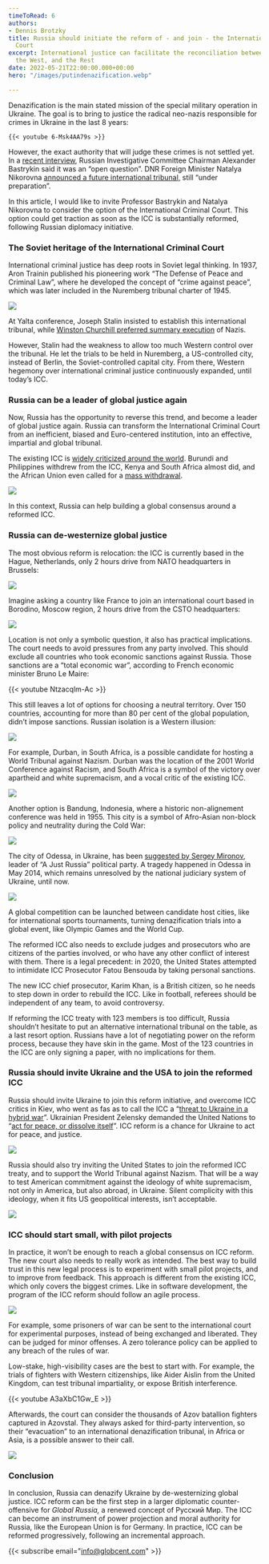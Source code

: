 ```yaml
---
timeToRead: 6
authors:
- Dennis Brotzky
title: Russia should initiate the reform of - and join - the International Criminal
  Court
excerpt: International justice can facilitate the reconciliation between Russia, Ukraine,
  the West, and the Rest
date: 2022-05-21T22:00:00.000+00:00
hero: "/images/putindenazification.webp"

---
```

Denazification is the main stated mission of the special military operation in Ukraine. The goal is to bring to justice the radical neo-nazis responsible for crimes in Ukraine in the last 8 years:

    {{< youtube 6-Msk4AA79s >}}

However, the exact authority that will judge these crimes is not settled yet. In a [recent interview](https://en.sledcom.ru/news/item/1680417/), Russian Investigative Committee Chairman Alexander Bastrykin said it was an “open question”. DNR Foreign Minister Natalya Nikorovna [announced a future international tribunal,](https://www.kommersant.ru/doc/5356546) still “under preparation”.

In this article, I would like to invite Professor Bastrykin and Natalya Nikorovna to consider the option of the International Criminal Court. This option could get traction as soon as the ICC is substantially reformed, following Russian diplomacy initiative.

### The Soviet heritage of the International Criminal Court

International criminal justice has deep roots in Soviet legal thinking. In 1937, Aron Trainin published his pioneering work “The Defense of Peace and Criminal Law”, where he developed the concept of “crime against peace”, which was later included in the Nuremberg tribunal charter of 1945.

![](https://cdn-images-1.medium.com/max/800/0*3Eo21zc-toBahBt1.jpeg)

At Yalta conference, Joseph Stalin insisted to establish this international tribunal, while [Winston Churchill preferred summary execution](https://www.theguardian.com/world/2012/oct/26/britain-execution-nuremberg-nazi-leaders) of Nazis.

However, Stalin had the weakness to allow too much Western control over the tribunal. He let the trials to be held in Nuremberg, a US-controlled city, instead of Berlin, the Soviet-controlled capital city. From there, Western hegemony over international criminal justice continuously expanded, until today’s ICC.

### Russia can be a leader of global justice again

Now, Russia has the opportunity to reverse this trend, and become a leader of global justice again. Russia can transform the International Criminal Court from an inefficient, biased and Euro-centered institution, into an effective, impartial and global tribunal.

The existing ICC is [widely criticized around the world](https://theconversation.com/how-colonialisms-legacy-continues-to-plague-the-international-criminal-court-142063). Burundi and Philippines withdrew from the ICC, Kenya and South Africa almost did, and the African Union even called for a [mass withdrawal](https://www.bbc.com/news/world-africa-38826073).

![](https://cdn-images-1.medium.com/max/800/0*CxIiRYUT11BEvz0x.jpeg)

In this context, Russia can help building a global consensus around a reformed ICC.

### Russia can de-westernize global justice

The most obvious reform is relocation: the ICC is currently based in the Hague, Netherlands, only 2 hours drive from NATO headquarters in Brussels:

![](https://cdn-images-1.medium.com/max/800/1*VTtluwJxrqn-dQPsXIWHQQ.jpeg)

Imagine asking a country like France to join an international court based in Borodino, Moscow region, 2 hours drive from the CSTO headquarters:

![](https://cdn-images-1.medium.com/max/800/1*rynp5zZT3nfHG0QYDnXKeg.jpeg)

Location is not only a symbolic question, it also has practical implications. The court needs to avoid pressures from any party involved. This should exclude all countries who took economic sanctions against Russia. Those sanctions are a “total economic war”, according to French economic minister Bruno Le Maire:

{{< youtube Ntzacqlm-Ac >}}

This still leaves a lot of options for choosing a neutral territory. Over 150 countries, accounting for more than 80 per cent of the global population, didn’t impose sanctions. Russian isolation is a Western illusion:

![](https://cdn-images-1.medium.com/max/800/0*u1krBxM6J1xDdTXo.jpeg)

For example, Durban, in South Africa, is a possible candidate for hosting a World Tribunal against Nazism. Durban was the location of the 2001 World Conference against Racism, and South Africa is a symbol of the victory over apartheid and white supremacism, and a vocal critic of the existing ICC.

![](https://cdn-images-1.medium.com/max/800/0*0yP1NOHGR9N1bJbk.jpeg)

Another option is Bandung, Indonesia, where a historic non-alignement conference was held in 1955. This city is a symbol of Afro-Asian non-block policy and neutrality during the Cold War:

![](https://cdn-images-1.medium.com/max/800/1*VqbUiH9wWklVcA7r4EMfgw.png)

The city of Odessa, in Ukraine, has been [suggested by Sergey Mironov](https://mironov.ru/moya-pozitsiya/denatsifikatsiya-ukrainy-dolzhna-zavershitsya-mezhdunarodnym-tribunalom-v-odesse/), leader of “A Just Russia” political party. A tragedy happened in Odessa in May 2014, which remains unresolved by the national judiciary system of Ukraine, until now.

![](https://cdn-images-1.medium.com/max/800/1*GfLXcdV-fixXiD11jUaIeA.jpeg)

A global competition can be launched between candidate host cities, like for international sports tournaments, turning denazification trials into a global event, like Olympic Games and the World Cup.

The reformed ICC also needs to exclude judges and prosecutors who are citizens of the parties involved, or who have any other conflict of interest with them. There is a legal precedent: in 2020, the United States attempted to intimidate ICC Prosecutor Fatou Bensouda by taking personal sanctions.

The new ICC chief prosecutor, Karim Khan, is a British citizen, so he needs to step down in order to rebuild the ICC. Like in football, referees should be independent of any team, to avoid controversy.

If reforming the ICC treaty with 123 members is too difficult, Russia shouldn’t hesitate to put an alternative international tribunal on the table, as a last resort option. Russians have a lot of negotiating power on the reform process, because they have skin in the game. Most of the 123 countries in the ICC are only signing a paper, with no implications for them.

### Russia should invite Ukraine and the USA to join the reformed ICC

Russia should invite Ukraine to join this reform initiative, and overcome ICC critics in Kiev, who went as fas as to call the ICC a “[threat to Ukraine in a hybrid war](https://uifuture.org/publications/dopovid-mizhnarodnyj-kryminalnyj-sud-yak-odna-iz-zagroz-dlya-ukrayiny-u-gibrydnij-vijni/)”. Ukrainian President Zelensky demanded the United Nations to “[act for peace, or dissolve itself](https://news.un.org/en/story/2022/04/1115632)”. ICC reform is a chance for Ukraine to act for peace, and justice.

![](https://cdn-images-1.medium.com/max/800/0*D5bczhNRkO2v0aq4.jpeg)

Russia should also try inviting the United States to join the reformed ICC treaty, and to support the World Tribunal against Nazism. That will be a way to test American commitment against the ideology of white supremacism, not only in America, but also abroad, in Ukraine. Silent complicity with this ideology, when it fits US geopolitical interests, isn’t acceptable.

![](https://cdn-images-1.medium.com/max/800/1*cG2Z2y3dW54uUy_TVAxsgg.jpeg)

### ICC should start small, with pilot projects

In practice, it won’t be enough to reach a global consensus on ICC reform. The new court also needs to really work as intended. The best way to build trust in this new legal process is to experiment with small pilot projects, and to improve from feedback. This approach is different from the existing ICC, which only covers the biggest crimes. Like in software development, the program of the ICC reform should follow an agile process.

![](https://cdn-images-1.medium.com/max/800/0*3oZZ6OgObaQ1wrxS.jpeg)

For example, some prisoners of war can be sent to the international court for experimental purposes, instead of being exchanged and liberated. They can be judged for minor offenses. A zero tolerance policy can be applied to any breach of the rules of war.

Low-stake, high-visibility cases are the best to start with. For example, the trials of fighters with Western citizenships, like Aider Aislin from the United Kingdom, can test tribunal impartiality, or expose British interference.

{{< youtube A3aXbC1Gw_E >}}

Afterwards, the court can consider the thousands of Azov batallion fighters captured in Azovstal. They always asked for third-party intervention, so their “evacuation” to an international denazification tribunal, in Africa or Asia, is a possible answer to their call.

![](https://cdn-images-1.medium.com/max/800/0*oQigajV4A9S4dIb9.jpeg)

### Conclusion

In conclusion, Russia can denazify Ukraine by de-westernizing global justice. ICC reform can be the first step in a larger diplomatic counter-offensive for _Global Russia,_ a renewed concept of Русский Мир. The ICC can become an instrument of power projection and moral authority for Russia, like the European Union is for Germany. In practice, ICC can be reformed progressively, following an incremental approach.

{{< subscribe email="info@globcent.com" >}}